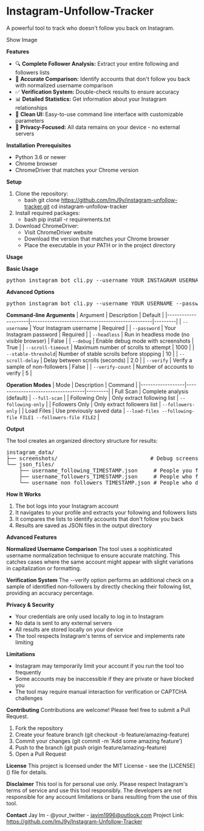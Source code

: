 # Instagram-Unfollow-Tracker
A powerful tool to track who doesn't follow you back on Instagram.

Show Image

****Features****
- 🔍 **Complete Follower Analysis:** Extract your entire following and followers lists
- 🔄 **Accurate Comparison:** Identify accounts that don't follow you back with normalized username comparison
- ✅ **Verification System:** Double-check results to ensure accuracy
- 📊 **Detailed Statistics:** Get information about your Instagram relationships
- 📱 **Clean UI:** Easy-to-use command line interface with customizable parameters
- 🔐 **Privacy-Focused:** All data remains on your device - no external servers

****Installation****
**Prerequisites**
- Python 3.6 or newer
- Chrome browser
- ChromeDriver that matches your Chrome version

**Setup**
1. Clone the repository:
   - bash
     git clone https://github.com/ImJ9y/instagram-unfollow-tracker.git
     cd instagram-unfollow-tracker
2. Install required packages:
   - bash
     pip install -r requirements.txt
3. Download ChromeDriver:
   - Visit ChromeDriver website
   - Download the version that matches your Chrome browser
   - Place the executable in your PATH or in the project directory

**Usage**

**Basic Usage**
<pre lang="bash">
python instagram_bot_cli.py --username YOUR_INSTAGRAM_USERNAME --password YOUR_INSTAGRAM_PASSWORD
</pre>

**Advanced Options**
<pre lang="bash">
python instagram_bot_cli.py --username YOUR_USERNAME --password YOUR_PASSWORD --scroll-timeout 2000 --stable-threshold 15 --scroll-delay 1.5 --verify
</pre>


**Command-line Arguments**
| Argument            | Description                                      | Default |
|---------------------|--------------------------------------------------|---------|
| `--username`        | Your Instagram username                          | Required |
| `--password`        | Your Instagram password                          | Required |
| `--headless`        | Run in headless mode (no visible browser)        | False |
| `--debug`           | Enable debug mode with screenshots               | True |
| `--scroll-timeout`  | Maximum number of scrolls to attempt             | 1000 |
| `--stable-threshold`| Number of stable scrolls before stopping         | 10 |
| `--scroll-delay`    | Delay between scrolls (seconds)                  | 2.0 |
| `--verify`          | Verify a sample of non-followers                 | False |
| `--verify-count`    | Number of accounts to verify                     | 5 |


**Operation Modes**
| Mode            | Description                        | Command |
|------------------|------------------------------------|---------|
| Full Scan        | Complete analysis (default)        | `--full-scan` |
| Following Only   | Only extract following list        | `--following-only` |
| Followers Only   | Only extract followers list        | `--followers-only` |
| Load Files       | Use previously saved data          | `--load-files --following-file FILE1 --followers-file FILE2` |


****Output****

The tool creates an organized directory structure for results:
<pre lang="bash">
instagram_data/
├── screenshots/                             # Debug screenshots (if --debug is enabled)
└── json_files/
    ├── username_following_TIMESTAMP.json     # People you follow
    ├── username_followers_TIMESTAMP.json     # People who follow you
    └── username_non_followers_TIMESTAMP.json # People who don't follow you back
</pre>

**How It Works**
1. The bot logs into your Instagram account
2. It navigates to your profile and extracts your following and followers lists
3. It compares the lists to identify accounts that don't follow you back
4. Results are saved as JSON files in the output directory

****Advanced Features****

**Normalized Username Comparison**
The tool uses a sophisticated username normalization technique to ensure accurate matching. This catches cases where the same account might appear with slight variations in capitalization or formatting.


**Verification System**
The --verify option performs an additional check on a sample of identified non-followers by directly checking their following list, providing an accuracy percentage.


**Privacy & Security**
- Your credentials are only used locally to log in to Instagram
- No data is sent to any external servers
- All results are stored locally on your device
- The tool respects Instagram's terms of service and implements rate limiting


**Limitations**
- Instagram may temporarily limit your account if you run the tool too frequently
- Some accounts may be inaccessible if they are private or have blocked you
- The tool may require manual interaction for verification or CAPTCHA challenges


**Contributing**
Contributions are welcome! Please feel free to submit a Pull Request.
1. Fork the repository
2. Create your feature branch (git checkout -b feature/amazing-feature)
3. Commit your changes (git commit -m 'Add some amazing feature')
4. Push to the branch (git push origin feature/amazing-feature)
5. Open a Pull Request


**License**
This project is licensed under the MIT License - see the [LICENSE] () file for details.


**Disclaimer**
This tool is for personal use only. Please respect Instagram's terms of service and use this tool responsibly. The developers are not responsible for any account limitations or bans resulting from the use of this tool.


**Contact**
Jay Im - @your_twitter - jayim1996@outlook.com
Project Link: https://github.com/ImJ9y/Instagram-Unfollow-Tracker
